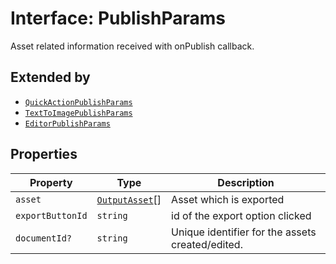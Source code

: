 # Interface: PublishParams

Asset related information received with onPublish callback.

## Extended by

- [`QuickActionPublishParams`](../../publish-params-types/interfaces/quick-action-publish-params.md)
- [`TextToImagePublishParams`](../../publish-params-types/interfaces/text-to-image-publish-params.md)
- [`EditorPublishParams`](../../publish-params-types/interfaces/editor-publish-params.md)

## Properties

| Property | Type | Description |
| ------ | ------ | ------ |
| `asset` | [`OutputAsset`](../../asset-types/interfaces/output-asset.md)[] | Asset which is exported |
| `exportButtonId` | `string` | id of the export option clicked |
| `documentId?` | `string` | Unique identifier for the assets created/edited. |
